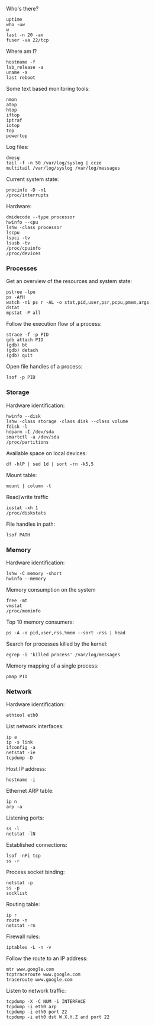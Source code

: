  Who's there?

    uptime
    who -uw
    w
    last -n 20 -ax
    fuser -va 22/tcp

Where am I?

    hostname -f
    lsb_release -a
    uname -a
    last reboot

Some text based monitoring tools:

    nmon
    atop
    htop
    iftop
    iptraf
    iotop
    top
    powertop

Log files:

    dmesg
    tail -f -n 50 /var/log/syslog | ccze
    multitail /var/log/syslog /var/log/messages

Current system state:

    procinfo -D -n1
    /proc/interrupts

Hardware:

    dmidecode --type processor
    hwinfo --cpu
    lshw -class processor
    lscpu
    lspci -tv
    lsusb -tv
    /proc/cpuinfo
    /proc/devices

### Processes

Get an overview of the resources and system state:

    pstree -lpu
    ps -AfH
    watch -n1 ps r -AL -o stat,pid,user,psr,pcpu,pmem,args
    dstat
    mpstat -P all

Follow the execution flow of a process:

    strace -f -p PID
    gdb attach PID
    (gdb) bt
    (gdb) detach
    (gdb) quit

Open file handles of a process:

    lsof -p PID

### Storage

Hardware identification:

    hwinfo --disk
    lshw -class storage -class disk --class volume
    fdisk -l
    hdparm -I /dev/sda
    smartctl -a /dev/sda
    /proc/partitions

Available space on local devices:

    df -hlP | sed 1d | sort -rn -k5,5

Mount table:

    mount | column -t

Read/write traffic

    iostat -xh 1
    /proc/diskstats

File handles in path:

    lsof PATH

### Memory

Hardware identification:

    lshw -C memory -short
    hwinfo --memory

Memory consumption on the system

    free -mt
    vmstat
    /proc/meminfo

Top 10 memory consumers:

    ps -A -o pid,user,rss,%mem --sort -rss | head

Search for processes killed by the kernel:

    egrep -i 'killed process' /var/log/messages

Memory mapping of a single process:

    pmap PID

### Network

Hardware identification:

    ethtool eth0

List network interfaces:
 
    ip a
    ip -s link
    ifconfig -a
    netstat -ie
    tcpdump -D

Host IP address:

    hostname -i

Ethernet ARP table:

    ip n
    arp -a

Listening ports:

    ss -l
    netstat -lN

Established connections:

    lsof -nPi tcp
    ss -r

Process socket binding:

    netstat -p
    ss -p
    socklist

Routing table:

    ip r
    route -n 
    netstat -rn 

Firewall rules:

    iptables -L -n -v

Follow the route to an IP address:

    mtr www.google.com
    tcptraceroute www.google.com
    traceroute www.google.com

Listen to network traffic:

    tcpdump -X -C NUM -i INTERFACE
    tcpdump -i eth0 arp
    tcpdump -i eth0 port 22
    tcpdump -i eth0 dst W.X.Y.Z and port 22


